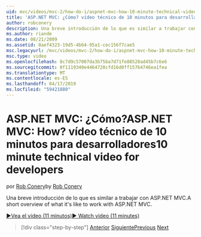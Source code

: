 ```yaml
---
uid: mvc/videos/mvc-2/how-do-i/aspnet-mvc-how-10-minute-technical-video-for-developers
title: 'ASP.NET MVC: ¿Cómo? vídeo técnico de 10 minutos para desarrolladores | Microsoft Docs'
author: robconery
description: Una breve introducción de lo que es similar a trabajar con ASP.NET MVC.
ms.author: riande
ms.date: 08/21/2009
ms.assetid: 8aef4323-19d5-4b64-95a1-cec156f7cae5
msc.legacyurl: /mvc/videos/mvc-2/how-do-i/aspnet-mvc-how-10-minute-technical-video-for-developers
msc.type: video
ms.openlocfilehash: 8c7d9c57007da3b75ba7d71fe88528ad45b7c6e6
ms.sourcegitcommit: 0f1119340e4464720cfd16d0ff15764746ea1fea
ms.translationtype: MT
ms.contentlocale: es-ES
ms.lasthandoff: 04/17/2019
ms.locfileid: "59421880"
---
```

# <a name="aspnet-mvc-how-10-minute-technical-video-for-developers"></a><span data-ttu-id="44e46-104">ASP.NET MVC: ¿Cómo?</span><span class="sxs-lookup"><span data-stu-id="44e46-104">ASP.NET MVC: How?</span></span> <span data-ttu-id="44e46-105">vídeo técnico de 10 minutos para desarrolladores</span><span class="sxs-lookup"><span data-stu-id="44e46-105">10 minute technical video for developers</span></span>

<span data-ttu-id="44e46-106">por [Rob Conery](https://github.com/robconery)</span><span class="sxs-lookup"><span data-stu-id="44e46-106">by [Rob Conery](https://github.com/robconery)</span></span>

<span data-ttu-id="44e46-107">Una breve introducción de lo que es similar a trabajar con ASP.NET MVC.</span><span class="sxs-lookup"><span data-stu-id="44e46-107">A short overview of what it's like to work with ASP.NET MVC.</span></span>

[<span data-ttu-id="44e46-108">&#9654;Vea el vídeo (11 minutos)</span><span class="sxs-lookup"><span data-stu-id="44e46-108">&#9654; Watch video (11 minutes)</span></span>](https://channel9.msdn.com/Blogs/ASP-NET-Site-Videos/aspnet-mvc-how-10-minute-technical-video-for-developers)

> [!div class="step-by-step"]
> <span data-ttu-id="44e46-109">[Anterior](why-aspnet-mvc-3-minute-overview-video-for-decision-makers.md)
> [Siguiente](how-do-i-return-json-formatted-data-for-an-ajax-call-in-an-aspnet-mvc-web-application.md)</span><span class="sxs-lookup"><span data-stu-id="44e46-109">[Previous](why-aspnet-mvc-3-minute-overview-video-for-decision-makers.md)
[Next](how-do-i-return-json-formatted-data-for-an-ajax-call-in-an-aspnet-mvc-web-application.md)</span></span>
